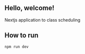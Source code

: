 ## Hello, welcome!

Nextjs application to class scheduling

## How to run


```bash
npm run dev
```

